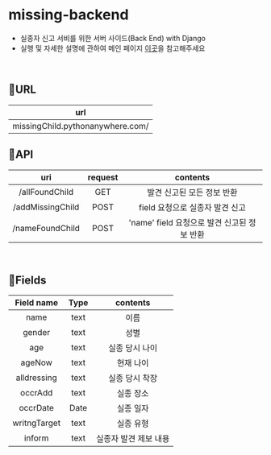 # missing-backend
- 실종자 신고 서비를 위한 서버 사이드(Back End) with Django
- 실행 및 자세한 설명에 관하여 메인 페이지 [이곳](https://github.com/oss-talkative)을 참고해주세요

<br>

## 🔗URL
|url|
|:--:|
|missingChild.pythonanywhere.com/|

## 🔗API
|uri|request|contents
|:--:|:--:|:--:|
|/allFoundChild|GET|발견 신고된 모든 정보 반환|
|/addMissingChild|POST|field 요청으로 실종자 발견 신고|
|/nameFoundChild|POST|'name' field 요청으로 발견 신고된 정보 반환|

<br>

## 📜Fields
|Field name|Type|contents|
|:--:|:--:|:--:|
|name|text|이름|
|gender|text|성별|
|age|text|실종 당시 나이|
|ageNow|text|현재 나이|
|alldressing|text|실종 당시 착장|
|occrAdd|text|실종 장소|
|occrDate|Date|실종 일자|
|writngTarget|text|실종 유형|
|inform|text|실종자 발견 제보 내용|
